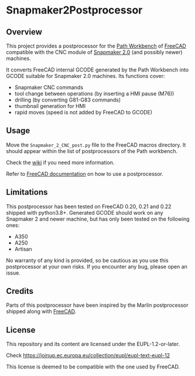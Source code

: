 # Snapmaker2Postprocessor

## Overview
This project provides a postprocessor for the [Path Workbench](https://wiki.freecadweb.org/Path_Workbench) of [FreeCAD](https://www.freecad.org) compatible with the CNC module of [Snapmaker 2.0](https://snapmaker.com) (and possibly newer) machines.

It converts FreeCAD internal GCODE generated by the Path Workbench into GCODE suitable for Snapmaker 2.0 machines.
Its functions cover:
- Snapmaker CNC commands
- tool change between operations (by inserting a HMI pause (M76))
- drilling (by converting G81-G83 commands)
- thumbnail generation for HMI
- rapid moves (speed is not added by FreeCAD to GCODE)

## Usage
Move the `Snapmaker_2_CNC_post.py` file to the FreeCAD macros directory. It should appear within the list of postprocessors of the Path workbench. 

Check the [wiki](https://github.com/clsergent/Snapmaker2Postprocessor/wiki) if you need more information.

Refer to [FreeCAD documentation](https://wiki.freecadweb.org/Path_Post) on how to use a postprocessor.


## Limitations
This postprocessor has been tested on FreeCAD 0.20, 0.21 and 0.22 shipped with python3.8+.
Generated GCODE should work on any Snapmaker 2 and newer machine, but has only been tested on the following ones:
- A350
- A250
- Artisan

No warranty of any kind is provided, so be cautious as you use this postprocessor at your own risks. 
If you encounter any bug, please open an issue. 


## Credits
Parts of this postprocessor have been inspired by the Marlin postprocessor shipped along with [FreeCAD](https://www.freecad.org).

## License
This repository and its content are licensed under the EUPL-1.2-or-later.

Check https://joinup.ec.europa.eu/collection/eupl/eupl-text-eupl-12

This license is deemed to be compatible with the one used by FreeCAD.
